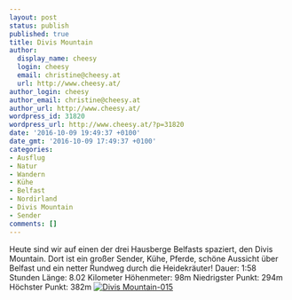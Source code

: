 ```yaml
---
layout: post
status: publish
published: true
title: Divis Mountain
author:
  display_name: cheesy
  login: cheesy
  email: christine@cheesy.at
  url: http://www.cheesy.at/
author_login: cheesy
author_email: christine@cheesy.at
author_url: http://www.cheesy.at/
wordpress_id: 31820
wordpress_url: http://www.cheesy.at/?p=31820
date: '2016-10-09 19:49:37 +0100'
date_gmt: '2016-10-09 17:49:37 +0100'
categories:
- Ausflug
- Natur
- Wandern
- Kühe
- Belfast
- Nordirland
- Divis Mountain
- Sender
comments: []
---
```

Heute sind wir auf einen der drei Hausberge Belfasts spaziert, den Divis Mountain. Dort ist ein großer Sender, Kühe, Pferde, schöne Aussicht über Belfast und ein netter Rundweg durch die Heidekräuter!
Dauer: 1:58 Stunden
Länge: 8.02 Kilometer
Höhenmeter: 98m
Niedrigster Punkt: 294m
Höchster Punkt: 382m
[![Divis Mountain-015](http://www.cheesy.at/wp-content/uploads/Divis-Mountain-015.jpg)](http://www.cheesy.at/fotos/ausfluege/divis-mountain/)
